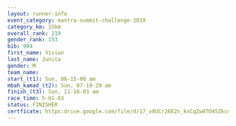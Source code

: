```yaml
---
layout: runner-info 
event_category: mantra-summit-challenge-2019 
category_km: 15km 
overall_rank: 219
gender_rank: 153
bib: 904
first_name: Vivian
last_name: Junita
gender: M
team_name: 
start_(t1): Sun, 06-15-00 am
mbah_kamad_(t2): Sun, 07-19-29 am
finish_(t3): Sun, 11-16-03 am
race_time: 5-01-03
status: FINISHER
certficate: https:drive.google.com/file/d/17_v8UCr26E2n_kxCqZw4TO4SZkcmP5-A/view?usp=sharing
---
```

